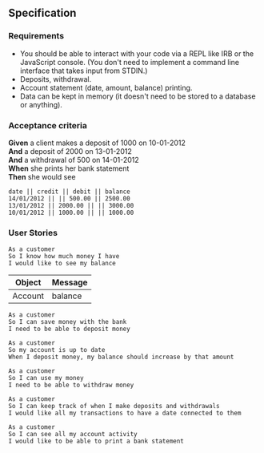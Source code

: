 ## Specification

### Requirements

* You should be able to interact with your code via a REPL like IRB or the JavaScript console.  (You don't need to implement a command line interface that takes input from STDIN.)
* Deposits, withdrawal.
* Account statement (date, amount, balance) printing.
* Data can be kept in memory (it doesn't need to be stored to a database or anything).

### Acceptance criteria

**Given** a client makes a deposit of 1000 on 10-01-2012  
**And** a deposit of 2000 on 13-01-2012  
**And** a withdrawal of 500 on 14-01-2012  
**When** she prints her bank statement  
**Then** she would see

```
date || credit || debit || balance
14/01/2012 || || 500.00 || 2500.00
13/01/2012 || 2000.00 || || 3000.00
10/01/2012 || 1000.00 || || 1000.00
```

### User Stories
```
As a customer
So I know how much money I have
I would like to see my balance
```
Object | Message
-|-
Account | balance
```
As a customer
So I can save money with the bank
I need to be able to deposit money
```
```
As a customer
So my account is up to date
When I deposit money, my balance should increase by that amount
```
```
As a customer
So I can use my money
I need to be able to withdraw money
```
```
As a customer
So I can keep track of when I make deposits and withdrawals
I would like all my transactions to have a date connected to them
```
```
As a customer
So I can see all my account activity
I would like to be able to print a bank statement
```
